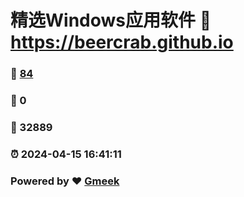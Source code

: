 # 精选Windows应用软件 :link: https://beercrab.github.io 
### :page_facing_up: [84](https://beercrab.github.io/tag.html) 
### :speech_balloon: 0 
### :hibiscus: 32889 
### :alarm_clock: 2024-04-15 16:41:11 
### Powered by :heart: [Gmeek](https://github.com/Meekdai/Gmeek)
